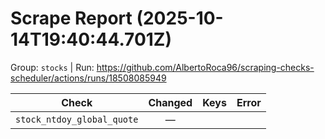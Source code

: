# Scrape Report (2025-10-14T19:40:44.701Z)

Group: `stocks`  |  Run: https://github.com/AlbertoRoca96/scraping-checks-scheduler/actions/runs/18508085949

| Check | Changed | Keys | Error |
|---|:---:|:--|:--|
| `stock_ntdoy_global_quote` | — |  |  |
